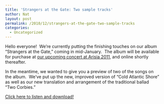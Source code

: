```yaml
---
title: 'Strangers at the Gate: Two sample tracks'
author: Nat
layout: post
permalink: /2010/12/strangers-at-the-gate-two-sample-tracks
categories:
  - Uncategorized
---
```

Hello everyone!  We’re currently putting the finishing touches on our album “Strangers at the Gate,” coming in mid-January.  The album will be available for purchase at [our upcoming concert at Arisia 2011][1], and online shortly thereafter.

In the meantime, we wanted to give you a preview of two of the songs on the album.  We’ve put up the new, improved version of “Cold Atlantic Shore” as well as our new translation and arrangement of the traditional ballad “Two Corbies.”

[Click here to listen and download!][2]

 [1]: /2010/12/stranger-ways-sassafrass-at-arisia-2011/
 [2]: /strangers-at-the-gate-sample/
